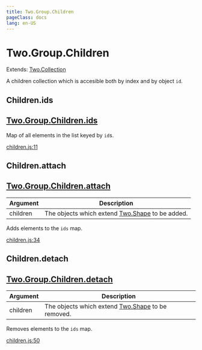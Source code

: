 ```yaml
---
title: Two.Group.Children
pageClass: docs
lang: en-US
---
```


# Two.Group.Children


<div class="extends">

Extends: [Two.Collection](/docs/collection/)

</div>


A children collection which is accesible both by index and by object `id`.


<div class="meta">
  <custom-button text="Source" type="source" href="https://github.com/jonobr1/two.js/blob/main/src/children.js" />
</div>


<carbon-ads />






<div class="instance member ">

## Children.ids

<h2 class="longname" aria-hidden="true"><a href="#Children.ids"><span class="prefix">Two.Group.</span><span class="shortname">Children.ids</span></a></h2>










<div class="properties">


Map of all elements in the list keyed by `id`s.


</div>










<div class="meta">

  <a class="lineno" target="_blank" rel="noopener noreferrer" href="https://github.com/jonobr1/two.js/blob/main/src/children.js#L11">
    children.js:11
  </a>

</div>




</div>



<div class="instance function ">

## Children.attach

<h2 class="longname" aria-hidden="true"><a href="#Children.attach"><span class="prefix">Two.Group.</span><span class="shortname">Children.attach</span></a></h2>












<div class="params">

| Argument | Description |
| ---- | ----------- |
|  children  | The objects which extend [Two.Shape](/docs/shape/) to be added. |
</div>




<div class="description">

Adds elements to the `ids` map.

</div>





<div class="meta">

  <a class="lineno" target="_blank" rel="noopener noreferrer" href="https://github.com/jonobr1/two.js/blob/main/src/children.js#L34">
    children.js:34
  </a>

</div>




</div>



<div class="instance function ">

## Children.detach

<h2 class="longname" aria-hidden="true"><a href="#Children.detach"><span class="prefix">Two.Group.</span><span class="shortname">Children.detach</span></a></h2>












<div class="params">

| Argument | Description |
| ---- | ----------- |
|  children  | The objects which extend [Two.Shape](/docs/shape/) to be removed. |
</div>




<div class="description">

Removes elements to the `ids` map.

</div>





<div class="meta">

  <a class="lineno" target="_blank" rel="noopener noreferrer" href="https://github.com/jonobr1/two.js/blob/main/src/children.js#L50">
    children.js:50
  </a>

</div>




</div>


